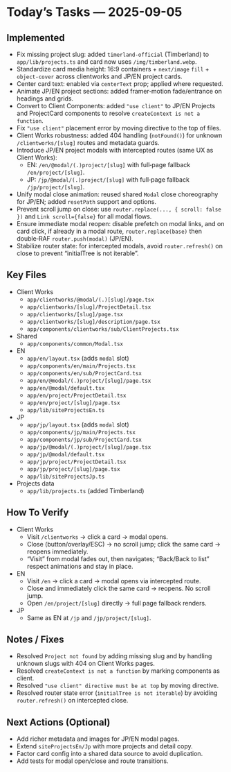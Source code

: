 # Today’s Tasks — 2025-09-05

## Implemented
- Fix missing project slug: added `timerland-official` (Timberland) to `app/lib/projects.ts` and card now uses `/img/timberland.webp`.
- Standardize card media height: 16:9 containers + `next/image` `fill` + `object-cover` across clientworks and JP/EN project cards.
- Center card text: enabled via `centerText` prop; applied where requested.
- Animate JP/EN project sections: added framer‑motion fade/entrance on headings and grids.
- Convert to Client Components: added `"use client"` to JP/EN Projects and ProjectCard components to resolve `createContext is not a function`.
- Fix `"use client"` placement error by moving directive to the top of files.
- Client Works robustness: added 404 handling (`notFound()`) for unknown `/clientworks/[slug]` routes and metadata guards.
- Introduce JP/EN project modals with intercepted routes (same UX as Client Works):
  - EN: `/en/@modal/(.)project/[slug]` with full‑page fallback `/en/project/[slug]`.
  - JP: `/jp/@modal/(.)project/[slug]` with full‑page fallback `/jp/project/[slug]`.
- Unify modal close animation: reused shared `Modal` close choreography for JP/EN; added `resetPath` support and options.
- Prevent scroll jump on close: use `router.replace(..., { scroll: false })` and `Link scroll={false}` for all modal flows.
- Ensure immediate modal reopen: disable prefetch on modal links, and on card click, if already in a modal route, `router.replace(base)` then double‑RAF `router.push(modal)` (JP/EN).
- Stabilize router state: for intercepted modals, avoid `router.refresh()` on close to prevent “initialTree is not iterable”.

## Key Files
- Client Works
  - `app/clientworks/@modal/(.)[slug]/page.tsx`
  - `app/clientworks/[slug]/ProjectDetail.tsx`
  - `app/clientworks/[slug]/page.tsx`
  - `app/clientworks/[slug]/description/page.tsx`
  - `app/components/clientworks/sub/ClientProjects.tsx`
- Shared
  - `app/components/common/Modal.tsx`
- EN
  - `app/en/layout.tsx` (adds `modal` slot)
  - `app/components/en/main/Projects.tsx`
  - `app/components/en/sub/ProjectCard.tsx`
  - `app/en/@modal/(.)project/[slug]/page.tsx`
  - `app/en/@modal/default.tsx`
  - `app/en/project/ProjectDetail.tsx`
  - `app/en/project/[slug]/page.tsx`
  - `app/lib/siteProjectsEn.ts`
- JP
  - `app/jp/layout.tsx` (adds `modal` slot)
  - `app/components/jp/main/Projects.tsx`
  - `app/components/jp/sub/ProjectCard.tsx`
  - `app/jp/@modal/(.)project/[slug]/page.tsx`
  - `app/jp/@modal/default.tsx`
  - `app/jp/project/ProjectDetail.tsx`
  - `app/jp/project/[slug]/page.tsx`
  - `app/lib/siteProjectsJp.ts`
- Projects data
  - `app/lib/projects.ts` (added Timberland)

## How To Verify
- Client Works
  - Visit `/clientworks` → click a card → modal opens.
  - Close (button/overlay/ESC) → no scroll jump; click the same card → reopens immediately.
  - “Visit” from modal fades out, then navigates; “Back/Back to list” respect animations and stay in place.
- EN
  - Visit `/en` → click a card → modal opens via intercepted route.
  - Close and immediately click the same card → reopens. No scroll jump.
  - Open `/en/project/[slug]` directly → full page fallback renders.
- JP
  - Same as EN at `/jp` and `/jp/project/[slug]`.

## Notes / Fixes
- Resolved `Project not found` by adding missing slug and by handling unknown slugs with 404 on Client Works pages.
- Resolved `createContext is not a function` by marking components as client.
- Resolved `"use client" directive must be at top` by moving directive.
- Resolved router state error (`initialTree is not iterable`) by avoiding `router.refresh()` on intercepted close.

## Next Actions (Optional)
- Add richer metadata and images for JP/EN modal pages.
- Extend `siteProjectsEn/Jp` with more projects and detail copy.
- Factor card config into a shared data source to avoid duplication.
- Add tests for modal open/close and route transitions.

